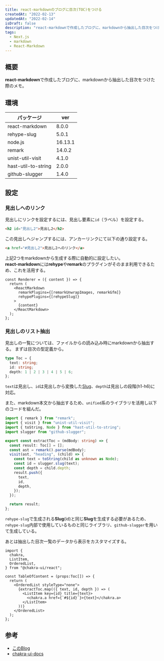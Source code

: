 ```yaml
---
title: react-markdownのブログに目次(TOC)をつける
createdAt: "2022-02-13"
updatedAt: "2022-02-14"
isDraft: false
description: "react-markdownで作成したブログに、markdownから抽出した目次をつけた際のメモ。"
tags:
  - Next.js
  - markdown
  - React-Markdown
---
```


## 概要

**react-markdown**で作成したブログに、markdownから抽出した目次をつけた際のメモ。

## 環境

| パッケージ          | ver     |
| ------------------- | ------- |
| react-markdown      | 8.0.0   |
| rehype-slug         | 5.0.1   |
| node.js             | 16.13.1 |
| remark              | 14.0.2  |
| unist-util-visit    | 4.1.0   |
| hast-util-to-string | 2.0.0   |
| github-slugger      | 1.4.0   |

## 設定

### 見出しへのリンク

見出しにリンクを設定するには、見出し要素に`id`（ラベル）を設定する。

```html
<h2 id="見出し2">見出し2</h2>
```

この見出しへジャンプするには、アンカーリンクにて以下の通り設定する。

```html
<a href="#見出し2">見出し2へのリンク</a>
```

上記2つをmarkdownから生成する際に自動的に設定したい。  
**react-markdown**には**rehype**や**remark**のプラグインがそのまま利用できるため、これを活用する。

```tsx:Renderer.tsx {5}
const Renderer = ({ content }) => {
  return (
    <ReactMarkdown
      remarkPlugins={[remarkUnwrapImages, remarkGfm]}
      rehypePlugins={[rehypeSlug]}
    >
      {content}
    </ReactMarkdown>
  );
};
```

### 見出しのリスト抽出

見出しの一覧については、ファイルからの読み込み時にmarkdownから抽出する。
まずは目次の型定義から。

```ts:Toc.d.ts
type Toc = {
  text: string;
  id: string;
  depth: 1 | 2 | 3 | 4 | 5 | 6;
};
```

`text`は見出し、`id`は見出しから変換した[Slug](https://developer.mozilla.org/ja/docs/Glossary/Slug)、`depth`は見出しの段階(h1-h6)に対応。

また、markdown本文から抽出するため、`unified`系のライブラリを活用し以下のコードを組んだ。

```ts:mdUtils.ts
import { remark } from "remark";
import { visit } from "unist-util-visit";
import { toString, Node } from "hast-util-to-string";
import slugger from "github-slugger";

export const extractToc = (mdBody: string) => {
  const result: Toc[] = [];
  const ast = remark().parse(mdBody);
  visit(ast, "heading", (child) => {
    const text = toString(child as unknown as Node);
    const id = slugger.slug(text);
    const depth = child.depth;
    result.push({
      text,
      id,
      depth,
    });
  });

  return result;
};
```

`rehype-slug`で生成される**Slug**(id)と同じ**Slug**を生成する必要があるため、`rehype-slug`内部で使用しているものと同じライブラリ、`github-slugger`を用いて生成している。

あとは抽出した目次一覧のデータから表示をカスタマイズする。

```tsx:TableOfContent.tsx
import {
  chakra,
  ListItem,
  OrderedList,
} from "@chakra-ui/react";

const TableOfContent = (props:Toc[]) => {
  return (
    <OrderedList styleType="none">
      {extractToc.map(({ text, id, depth }) => (
        <ListItem key={id} title={text}>
          <chakra.a href={`#${id}`}>{text}</chakra.a>
        </ListItem>
      ))}
    </OrderedList>
  );
};
```

## 参考

- [このBlog](https://github.com/waigo001/Blog)
- [chakra-ui-docs](https://github.com/chakra-ui/chakra-ui-docs)
